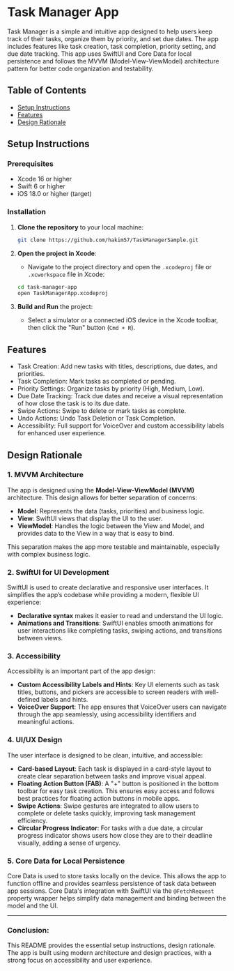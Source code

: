 
# Task Manager App

Task Manager is a simple and intuitive app designed to help users keep track of their tasks, organize them by priority, and set due dates. The app includes features like task creation, task completion, priority setting, and due date tracking. This app uses SwiftUI and Core Data for local persistence and follows the MVVM (Model-View-ViewModel) architecture pattern for better code organization and testability.

## Table of Contents
- [Setup Instructions](#setup-instructions)
- [Features](#features)
- [Design Rationale](#design-rationale)

## Setup Instructions

### Prerequisites
- Xcode 16 or higher
- Swift 6 or higher
- iOS 18.0 or higher (target)

### Installation
1. **Clone the repository** to your local machine:
    ```bash
    git clone https://github.com/hakim57/TaskManagerSample.git
    ```
   
2. **Open the project in Xcode**:
    - Navigate to the project directory and open the `.xcodeproj` file or `.xcworkspace` file in Xcode:
    ```bash
    cd task-manager-app
    open TaskManagerApp.xcodeproj
    ```

3. **Build and Run** the project:
    - Select a simulator or a connected iOS device in the Xcode toolbar, then click the "Run" button (`Cmd + R`).


## Features
- Task Creation: Add new tasks with titles, descriptions, due dates, and priorities.
- Task Completion: Mark tasks as completed or pending.
- Priority Settings: Organize tasks by priority (High, Medium, Low).
- Due Date Tracking: Track due dates and receive a visual representation of how close the task is to its due date.
- Swipe Actions: Swipe to delete or mark tasks as complete.
- Undo Actions: Undo Task Deletion or Task Completion.
- Accessibility: Full support for VoiceOver and custom accessibility labels for enhanced user experience.

## Design Rationale

### 1. **MVVM Architecture**
The app is designed using the **Model-View-ViewModel (MVVM)** architecture. This design allows for better separation of concerns:
- **Model**: Represents the data (tasks, priorities) and business logic.
- **View**: SwiftUI views that display the UI to the user.
- **ViewModel**: Handles the logic between the View and Model, and provides data to the View in a way that is easy to bind.

This separation makes the app more testable and maintainable, especially with complex business logic.

### 2. **SwiftUI for UI Development**
SwiftUI is used to create declarative and responsive user interfaces. It simplifies the app’s codebase while providing a modern, flexible UI experience:
- **Declarative syntax** makes it easier to read and understand the UI logic.
- **Animations and Transitions**: SwiftUI enables smooth animations for user interactions like completing tasks, swiping actions, and transitions between views.

### 3. **Accessibility**
Accessibility is an important part of the app design:
- **Custom Accessibility Labels and Hints**: Key UI elements such as task titles, buttons, and pickers are accessible to screen readers with well-defined labels and hints.
- **VoiceOver Support**: The app ensures that VoiceOver users can navigate through the app seamlessly, using accessibility identifiers and meaningful actions.

### 4. **UI/UX Design**
The user interface is designed to be clean, intuitive, and accessible:
- **Card-based Layout**: Each task is displayed in a card-style layout to create clear separation between tasks and improve visual appeal.
- **Floating Action Button (FAB)**: A "+" button is positioned in the bottom toolbar for easy task creation. This ensures easy access and follows best practices for floating action buttons in mobile apps.
- **Swipe Actions**: Swipe gestures are integrated to allow users to complete or delete tasks quickly, improving task management efficiency.
- **Circular Progress Indicator**: For tasks with a due date, a circular progress indicator shows users how close they are to their deadline visually, adding a sense of urgency.

### 5. **Core Data for Local Persistence**
Core Data is used to store tasks locally on the device. This allows the app to function offline and provides seamless persistence of task data between app sessions. Core Data's integration with SwiftUI via the `@FetchRequest` property wrapper helps simplify data management and binding between the model and the UI.

---

### Conclusion:
This README provides the essential setup instructions, design rationale. The app is built using modern architecture and design practices, with a strong focus on accessibility and user experience.
